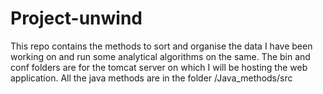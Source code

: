 # Project-unwind
This repo contains the methods to sort and organise the data I have been working on and run some analytical algorithms on the same.
The bin and conf folders are for the tomcat server on which I will be hosting the web application.
All the java methods are in the folder /Java_methods/src
